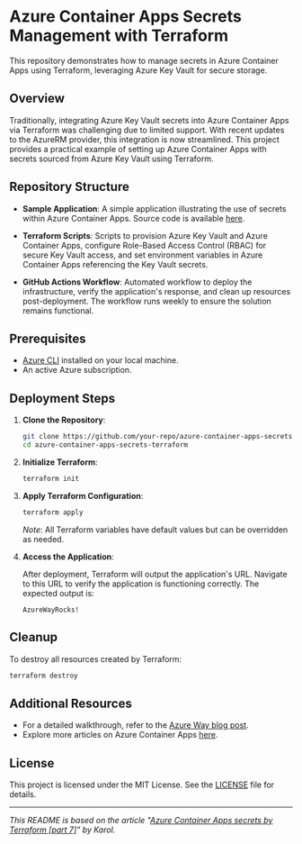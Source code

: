 
# Azure Container Apps Secrets Management with Terraform

This repository demonstrates how to manage secrets in Azure Container Apps using Terraform, leveraging Azure Key Vault for secure storage.

## Overview

Traditionally, integrating Azure Key Vault secrets into Azure Container Apps via Terraform was challenging due to limited support. With recent updates to the AzureRM provider, this integration is now streamlined. This project provides a practical example of setting up Azure Container Apps with secrets sourced from Azure Key Vault using Terraform.

## Repository Structure

- **Sample Application**: A simple application illustrating the use of secrets within Azure Container Apps. Source code is available [here](https://github.com/azure-way/terraform-container-apps/tree/main/container_apps_key_vault/2_samples).

- **Terraform Scripts**: Scripts to provision Azure Key Vault and Azure Container Apps, configure Role-Based Access Control (RBAC) for secure Key Vault access, and set environment variables in Azure Container Apps referencing the Key Vault secrets.

- **GitHub Actions Workflow**: Automated workflow to deploy the infrastructure, verify the application's response, and clean up resources post-deployment. The workflow runs weekly to ensure the solution remains functional.

## Prerequisites

- [Azure CLI](https://learn.microsoft.com/en-us/cli/azure/install-azure-cli) installed on your local machine.
- An active Azure subscription.

## Deployment Steps

1. **Clone the Repository**:

   ```bash
   git clone https://github.com/your-repo/azure-container-apps-secrets-terraform.git
   cd azure-container-apps-secrets-terraform
   ```

2. **Initialize Terraform**:

   ```bash
   terraform init
   ```

3. **Apply Terraform Configuration**:

   ```bash
   terraform apply
   ```

   *Note*: All Terraform variables have default values but can be overridden as needed.

4. **Access the Application**:

   After deployment, Terraform will output the application's URL. Navigate to this URL to verify the application is functioning correctly. The expected output is:

   ```
   AzureWayRocks!
   ```

## Cleanup

To destroy all resources created by Terraform:

```bash
terraform destroy
```

## Additional Resources

- For a detailed walkthrough, refer to the [Azure Way blog post](https://azureway.cloud/azure-container-apps-secrets-by-terraform-part-7/).
- Explore more articles on Azure Container Apps [here](https://azureway.cloud/category/azure/container-apps/).

## License

This project is licensed under the MIT License. See the [LICENSE](LICENSE) file for details.

---

*This README is based on the article "[Azure Container Apps secrets by Terraform [part 7]](https://azureway.cloud/azure-container-apps-secrets-by-terraform-part-7/)" by Karol.*

